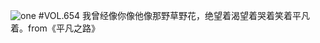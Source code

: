 ![one](http://image.wufazhuce.com/FgAVEi_PKhVia85AMjcvTnqmiwsW)
#VOL.654
我曾经像你像他像那野草野花，绝望着渴望着哭着笑着平凡着。from《平凡之路》
